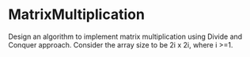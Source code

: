 # MatrixMultiplication

Design an algorithm to implement matrix multiplication using Divide and Conquer approach. Consider the array size to be 2i x 2i, where i >=1.
